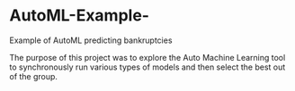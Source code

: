 # AutoML-Example-
Example of AutoML predicting bankruptcies

The purpose of this project was to explore the Auto Machine Learning tool to synchronously run various types of models and then select the best out of the group.

